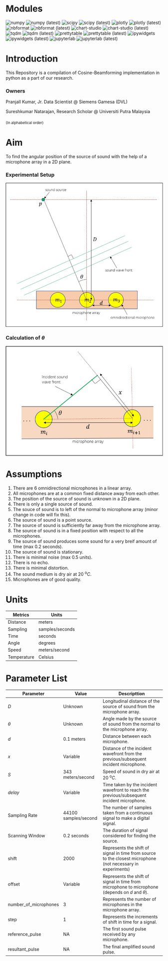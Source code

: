 # Modules
![numpy](https://img.shields.io/badge/numpy-v1.21.4-information)
![numpy (latest)](https://img.shields.io/pypi/v/numpy?label=lateset)
![scipy](https://img.shields.io/badge/scipy-v1.7.3-information)
![scipy (latest)](https://img.shields.io/pypi/v/scipy?label=lateset)
![plotly](https://img.shields.io/badge/plotly-v5.4.0-information)
![plotly (latest)](https://img.shields.io/pypi/v/plotly?label=lateset)
![nbformat](https://img.shields.io/badge/nbformat-v5.1.3-information)
![nbformat (latest)](https://img.shields.io/pypi/v/nbformat?label=lateset)
![chart-studio](https://img.shields.io/badge/chart--studio-v1.1.0-information)
![chart-studio (latest)](https://img.shields.io/pypi/v/chart-studio?label=lateset)
![tqdm](https://img.shields.io/badge/tqdm-v4.62.3-information)
![tqdm (latest)](https://img.shields.io/pypi/v/tqdm?label=lateset)
![prettytable](https://img.shields.io/badge/prettytable-v2.4.0-information)
![prettytable (latest)](https://img.shields.io/pypi/v/prettytable?label=lateset)
![ipywidgets](https://img.shields.io/badge/ipywidgets-v7.6.5-information)
![ipywidgets (latest)](https://img.shields.io/pypi/v/ipywidgets?label=lateset)
![jupyterlab](https://img.shields.io/badge/jupyterlab-v3.2.4-information)
![jupyterlab (latest)](https://img.shields.io/pypi/v/jupyterlab?label=lateset)

# Introduction
This Repository is a compilation of Cosine-Beamforming implementation in python as a part of our research.


### Owners
Pranjall Kumar, Jr. Data Scientist @ Siemens Gamesa (DVL)

Sureshkumar Natarajan, Research Scholar @ Universiti Putra Malaysia

<sub>(In alphabetical order)</sub>

# Aim
To find the angular position of the source of sound with the help of a microphone array in a 2D plane.

### Experimental Setup
![Experimental_setup](/Images/Experimental_setup.jpg "Experimantal Setup")

### Calculation of $\theta$
![Theta](/Images/Theta.jpg "Calculation of Theta")

# Assumptions
1. There are 6 omnidirectional microphones in a linear array.
1. All microphones are at a common fixed distance away from each other.
1. The position of the source of sound is unknown in a 2D plane.
1. There is only a single source of sound.
1. The souce of sound is to left of the normal to microphone array (minor change in code will fix this).
1. The source of sound is a point source.
1. The source of sound is sufficiently far away from the microphone array.
1. The source of sound is in a fixed position with respect to all the microphones.
1. The source of sound produces some sound for a very breif amount of time (max 0.2 seconds).
1. The source of sound is stationary.
1. There is minimal noise (max 0.5 units).
1. There is no echo.
1. There is minimal distortion.
1. The sound medium is dry air at 20 <sup>o</sup>$C$.
1. Microphones are of good quality.

# Units
| Metrics | Units |
|---------|-------|
| Distance | meters |
| Sampling | samples/seconds |
| Time | seconds |
| Angle | degrees |
| Speed | meters/second |
| Temperature | Celsius |

# Parameter List
| Parameter | Value | Descripttion |
|-----------|-------|--------------|
| $D$ | Unknown | Longitudinal distance of the source of sound from the microphone array. |
| $\theta$ | Unknown | Angle made by the source of sound from the normal to the microphone array. |
| $d$ | 0.1 meters | Distance between each microphone. |
| $x$ | Variable | Distance of the incident wavefront from the previous/subsequent incident microphone. | 
| $S$ | 343 meters/second | Speed of sound in dry air at 20 <sup>o</sup>$C$.
| $delay$ | Variable | Time taken by the incident wavefront to reach the previous/subsequent incident microphone. |
| Sampling Rate | 44100 samples/second | The number of samples taken from a continuous signal to make a digital signal. |
| Scanning Window | 0.2 seconds | The duration of signal considered for finding the source. |
| shift | 2000 | Represents the shift of signal in time from source to the closest microphone (not necessary in experiments) |
| offset | Variable | Represents the shift of signal in time from microphone to microphone (depends on $d$ and $\theta$). |
| number_of_microphones | 3 | Represents the number of microphones in the microphone array. |
| step | 1 | Represents the increments of shift in time for a signal. |
| reference_pulse | NA | The first sound pulse received by any microphone. |
| resultant_pulse | NA | The final amplified sound pulse. |
